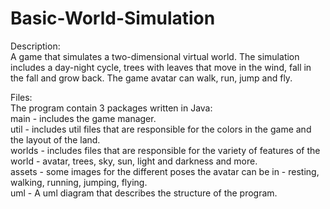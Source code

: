 # Basic-World-Simulation
Description:<br />
A game that simulates a two-dimensional virtual world. The simulation includes a day-night cycle, trees with leaves that move in the wind, fall in the fall and grow back. The game avatar can walk, run, jump and fly. <br />

Files:<br />
The program contain 3 packages written in Java:<br />
main - includes the game manager.<br />
util - includes util files that are responsible for the colors in the game and the layout of the land.<br />
worlds - includes files that are responsible for the variety of features of the world - avatar, trees, sky, sun, light and darkness and more.<br />
assets - some images for the different poses the avatar can be in - resting, walking, running, jumping, flying.<br />
uml - A uml diagram that describes the structure of the program. <br />

